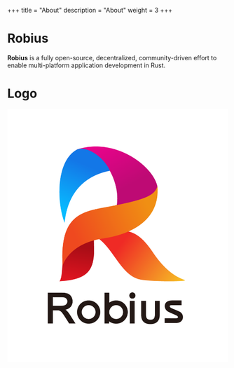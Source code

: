 +++
title = "About"
description = "About"
weight = 3
+++

# Robius

**Robius** is a fully open-source, decentralized, community-driven effort to enable multi-platform application development in Rust.


# Logo

![](/robius-logo-text.png)
